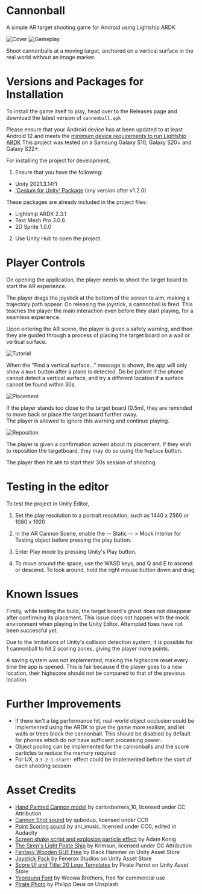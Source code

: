 # Cannonball

A simple AR target shooting game for Android using Lightship ARDK

![Cover](./Docs/cover.png)
![Gameplay](./Docs/gameplay.png)

Shoot cannonballs at a moving target, anchored on a vertical surface in the real world without an image marker.

# Versions and Packages for Installation

To install the game itself to play, head over to the Releases page and download the latest version of `cannonball.apk`

Please ensure that your Android device has at been updated to at least Android 12 and meets the [minimum device requirements to run Lightship ARDK](https://lightship.dev/docs/ardk/ardk_fundamentals/system_reqs.html#runtime-requirements)
This project was tested on a Samsung Galaxy S10, Galaxy S20+ and Galaxy S22+.

For installing the project for development,

1. Ensure that you have the following:

- Unity 2021.3.14f1
- ['Cesium for Unity' Package](https://github.com/CesiumGS/cesium-unity/releases) (any version after v1.2.0)

These packages are already included in the project files:

- Lightship ARDK 2.3.1
- Text Mesh Pro 3.0.6
- 2D Sprite 1.0.0

2. Use Unity Hub to open the project.

# Player Controls

On opening the application, the player needs to shoot the target board to start the AR experience.

The player drags the joystick at the bottom of the screen to aim, making a trajectory path appear.
On releasing the joystick, a cannonball is fired. This teaches the player the main interaction even before they start playing, for a seamless experience.

Upon entering the AR scene, the player is given a safety warning, and then they are guided through
a process of placing the target board on a wall or vertical surface.

![Tutorial](./Docs/tutorial.jpg)

When the "Find a vertical surface..." message is shown, the app will
only show a `Next` button after a plane is detected. Do be patient if
the phone cannot detect a vertical surface, and try a different location
if a surface cannot be found within 30s.

![Placement](./Docs/placement.png)

If the player stands too close to the target board (0.5m), they are reminded
to move back or place the target board further away.  
The player is allowed to ignore this warning and continue playing.

![Reposition](./Docs/reposition.png)

The player is given a confirmation screen about its placement. If they wish to reposition the targetboard, they may do so using the `Replace` button.

The player then hit `ARR` to start their 30s session of shooting.

# Testing in the editor

To test the project in Unity Editor,

1. Set the play resolution to a portrait resolution, such as 1440 x 2560 or 1080 x 1920

2. In the AR Cannon Scene, enable the -- Static -- > Mock Interior for Testing object before pressing the play button.

3. Enter Play mode by pressing Unity's Play button.

4. To move around the space, use the WASD keys, and Q and E to ascend or descend. To look around, hold the right mouse button down and drag.

# Known Issues

Firstly, while testing the build, the target board's ghost does not
disappear after confirming its placement. This issue does not happen
with the mock environment when playing in the Unity Editor.
Attempted fixes have not been successful yet.

Due to the limitations of Unity's collision detection system, 
it is possible for 1 cannonball to hit 2 scoring zones, 
giving the player more points.

A saving system was not implemented, making the highscore 
reset every time the app is opened. This is fair because if 
the player goes to a new location, their highscore should 
not be compared to that of the previous location.

# Further Improvements

- If there isn't a big performance hit, real-world object occlusion could be implemented using the ARDK to give the game more realism, and let walls or trees block the cannonball. This should be disabled by default for phones which do not have sufficient processing power.
- Object pooling can be implemented for the cannonballs and the score particles to reduce the memory required
- For UX, a `3-2-1-start!` effect could be implemented before the start of each shooting session

# Asset Credits

- [Hand Painted Cannon model](https://skfb.ly/oopWA) by carlosbarrera\_10, licensed under CC Attribution
- [Cannon Shot sound](https://freesound.org/people/qubodup/sounds/187767/) by qubodup, licensed under CC0
- [Point Scoring sound](https://freesound.org/people/ani_music/sounds/198390/) by ani\_music, licensed under CC0, edited in Audacity
- [Screen shake script and explosion particle effect](https://www.youtube.com/watch?v=RnEO3MRPr5Y) by Adam Konig
- [The Siren's Light Pirate Ship](https://skfb.ly/RqTz) by Krimsun, licensed under CC Attribution
- [Fantasy Wooden GUI: Free](https://assetstore.unity.com/packages/2d/gui/fantasy-wooden-gui-free-103811) by Black Hammer on Unity Asset Store
- [Joystick Pack](https://assetstore.unity.com/packages/tools/input-management/joystick-pack-107631) by Fenerax Studios on Unity Asset Store
- [Score UI and Title: 20 Logo Templates](https://assetstore.unity.com/packages/2d/gui/icons/20-logo-templates-with-customizable-psd-vector-sources-174999) by Pirate Parrot on Unity Asset Store
- [Yeonsung Font](http://font.woowahan.com/yeonsung/) by Woowa Brothers, free for commercial use
- [Pirate Photo](https://unsplash.com/?utm_source=unsplash&utm_medium=referral&utm_content=creditCopyText) by Philipp Deus on Unsplash
  
